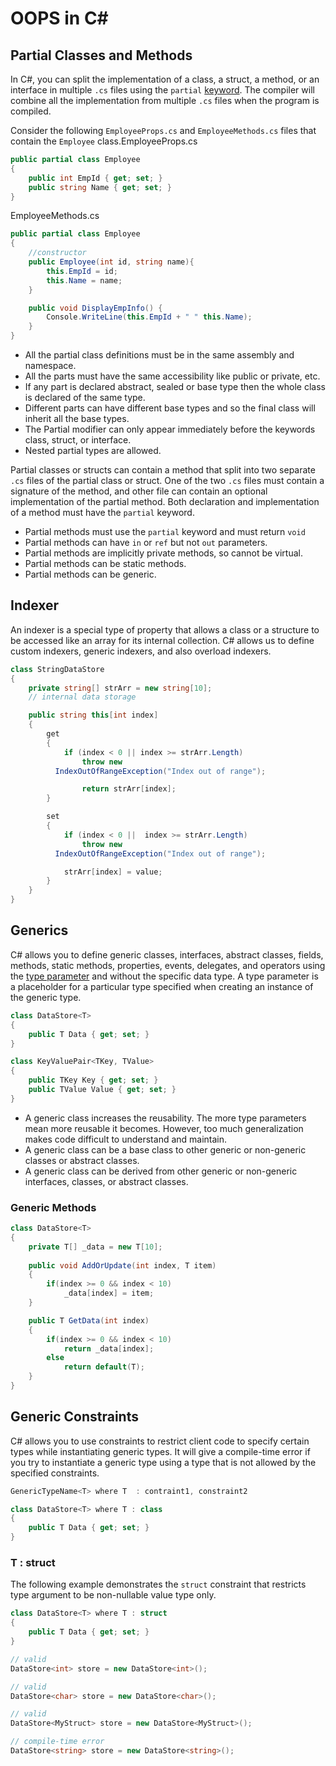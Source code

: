 # OOPS in C\#

## Partial Classes and Methods

In C\#, you can split the implementation of a class, a struct, a method, or an interface in multiple `.cs` files using the `partial` [keyword](https://www.tutorialsteacher.com/csharp/csharp-keywords). The compiler will combine all the implementation from multiple `.cs` files when the program is compiled.

Consider the following `EmployeeProps.cs` and `EmployeeMethods.cs` files that contain the `Employee` class.EmployeeProps.cs

```csharp
public partial class Employee
{
    public int EmpId { get; set; }
    public string Name { get; set; }
}
```

EmployeeMethods.cs

```csharp
public partial class Employee
{
    //constructor
    public Employee(int id, string name){
        this.EmpId = id;
        this.Name = name;
    }

    public void DisplayEmpInfo() {
        Console.WriteLine(this.EmpId + " " this.Name);
    }
}
```

* All the partial class definitions must be in the same assembly and namespace.
* All the parts must have the same accessibility like public or private, etc.
* If any part is declared abstract, sealed or base type then the whole class is declared of the same type.
* Different parts can have different base types and so the final class will inherit all the base types.
* The Partial modifier can only appear immediately before the keywords class, struct, or interface.
* Nested partial types are allowed.

Partial classes or structs can contain a method that split into two separate `.cs` files of the partial class or struct. One of the two `.cs` files must contain a signature of the method, and other file can contain an optional implementation of the partial method. Both declaration and implementation of a method must have the `partial` keyword.

* Partial methods must use the `partial` keyword and must return `void`
* Partial methods can have `in` or `ref` but not `out` parameters.
* Partial methods are implicitly private methods, so cannot be virtual.
* Partial methods can be static methods.
* Partial methods can be generic.

## Indexer

An indexer is a special type of property that allows a class or a structure to be accessed like an array for its internal collection. C\# allows us to define custom indexers, generic indexers, and also overload indexers.

```csharp
class StringDataStore
{
    private string[] strArr = new string[10]; 
    // internal data storage

    public string this[int index]
    {
        get
        {
            if (index < 0 || index >= strArr.Length)
                throw new 
          IndexOutOfRangeException("Index out of range");

                return strArr[index];
        }

        set
        {
            if (index < 0 ||  index >= strArr.Length)
                throw new 
          IndexOutOfRangeException("Index out of range");

            strArr[index] = value;
        }
    }
}
```

## Generics

C\# allows you to define generic classes, interfaces, abstract classes, fields, methods, static methods, properties, events, delegates, and operators using the [type parameter](https://docs.microsoft.com/en-us/dotnet/csharp/programming-guide/generics/generic-type-parameters) and without the specific data type. A type parameter is a placeholder for a particular type specified when creating an instance of the generic type.

```csharp
class DataStore<T>
{
    public T Data { get; set; }
}

class KeyValuePair<TKey, TValue>
{
    public TKey Key { get; set; }
    public TValue Value { get; set; }
}
```

* A generic class increases the reusability. The more type parameters mean more reusable it becomes. However, too much generalization makes code difficult to understand and maintain.
* A generic class can be a base class to other generic or non-generic classes or abstract classes.
* A generic class can be derived from other generic or non-generic interfaces, classes, or abstract classes.

### Generic Methods

```csharp
class DataStore<T>
{
    private T[] _data = new T[10];
    
    public void AddOrUpdate(int index, T item)
    {
        if(index >= 0 && index < 10)
            _data[index] = item;
    }

    public T GetData(int index)
    {
        if(index >= 0 && index < 10)
            return _data[index];
        else 
            return default(T);
    }
}
```

## Generic Constraints

C\# allows you to use constraints to restrict client code to specify certain types while instantiating generic types. It will give a compile-time error if you try to instantiate a generic type using a type that is not allowed by the specified constraints.

```csharp
GenericTypeName<T> where T  : contraint1, constraint2

class DataStore<T> where T : class
{
    public T Data { get; set; }
}
```

### T : struct

The following example demonstrates the `struct` constraint that restricts type argument to be non-nullable value type only.

```csharp
class DataStore<T> where T : struct
{
    public T Data { get; set; }
}

// valid
DataStore<int> store = new DataStore<int>(); 

// valid
DataStore<char> store = new DataStore<char>(); 

// valid
DataStore<MyStruct> store = new DataStore<MyStruct>(); 

// compile-time error 
DataStore<string> store = new DataStore<string>(); 
```



